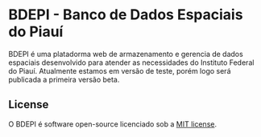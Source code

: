 # BDEPI - Banco de Dados Espaciais do Piauí

BDEPI é uma platadorma web de armazenamento e gerencia de dados espaciais desenvolvido para atender as necessidades do Instituto Federal do Piauí. Atualmente estamos em versão de teste, porém logo será publicada a primeira versão beta.

## License

O BDEPI é software open-source licenciado sob a [MIT license](http://opensource.org/licenses/MIT).
